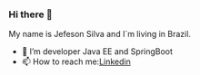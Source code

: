 ### Hi there 👋

My name is Jefeson Silva and I´m living in Brazil. 

- 🌱 I’m developer Java EE and SpringBoot
- 📫 How to reach me:[Linkedin](https://www.linkedin.com/in/jefersonluispassossilva/) 
<!--
**jefersonlpsilva/jefersonlpsilva** is a ✨ _special_ ✨ repository because its `README.md` (this file) appears on your GitHub profile.

Here are some ideas to get you started:

- 🔭 I’m currently working on ...
- 👯 I’m looking to collaborate on ...
- 🤔 I’m looking for help with ...
- 💬 Ask me about ...
- 😄 Pronouns: ...
- ⚡ Fun fact: ...
-->

